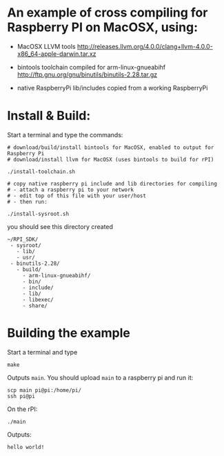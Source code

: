 
# An example of cross compiling for Raspberry PI on MacOSX, using:
- MacOSX LLVM tools
  http://releases.llvm.org/4.0.0/clang+llvm-4.0.0-x86_64-apple-darwin.tar.xz

- bintools toolchain compiled for arm-linux-gnueabihf
  http://ftp.gnu.org/gnu/binutils/binutils-2.28.tar.gz

- native RaspberryPi lib/includes
  copied from a working RaspberryPi


# Install & Build:
Start a terminal and type the commands:
```
# download/build/install bintools for MacOSX, enabled to output for Raspberry Pi
# download/install llvm for MacOSX (uses bintools to build for rPI)

./install-toolchain.sh

# copy native raspberry pi include and lib directories for compiling
# - attach a raspberry pi to your network
# - edit top of this file with your user/host
# - then run:

./install-sysroot.sh
```

you should see this directory created
```
~/RPI_SDK/
 - sysroot/
   - lib/
   - usr/
 - binutils-2.28/
   - build/
     - arm-linux-gnueabihf/
     - bin/
     - include/
     - lib/
     - libexec/
     - share/
```

# Building the example
Start a terminal and type
```
make
```

Outputs `main`. You should upload `main` to a raspberry pi and run it:
```
scp main pi@pi:/home/pi/
ssh pi@pi
```

On the rPI:
```
./main
```

Outputs:
```
hello world!
```

